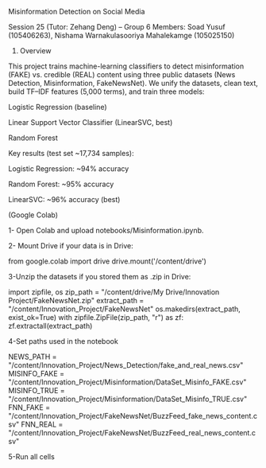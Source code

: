 Misinformation Detection on Social Media

Session 25 (Tutor: Zehang Deng) – Group 6
Members: Soad Yusuf (105406263), Nishama Warnakulasooriya Mahalekamge (105025150)

1) Overview

This project trains machine-learning classifiers to detect misinformation (FAKE) vs. credible (REAL) content using three public datasets (News Detection, Misinformation, FakeNewsNet).
We unify the datasets, clean text, build TF–IDF features (5,000 terms), and train three models:

Logistic Regression (baseline)

Linear Support Vector Classifier (LinearSVC, best)

Random Forest

Key results (test set ~17,734 samples):

Logistic Regression: ~94% accuracy

Random Forest: ~95% accuracy

LinearSVC: ~96% accuracy (best)

(Google Colab)

1- Open Colab and upload notebooks/Misinformation.ipynb.

2- Mount Drive if your data is in Drive:

from google.colab import drive
drive.mount('/content/drive')

3-Unzip the datasets if you stored them as .zip in Drive:

import zipfile, os
zip_path = "/content/drive/My Drive/Innovation Project/FakeNewsNet.zip"
extract_path = "/content/Innovation_Project/FakeNewsNet"
os.makedirs(extract_path, exist_ok=True)
with zipfile.ZipFile(zip_path, "r") as zf:
    zf.extractall(extract_path)

4-Set paths used in the notebook

NEWS_PATH = "/content/Innovation_Project/News_Detection/fake_and_real_news.csv"
MISINFO_FAKE = "/content/Innovation_Project/Misinformation/DataSet_Misinfo_FAKE.csv"
MISINFO_TRUE = "/content/Innovation_Project/Misinformation/DataSet_Misinfo_TRUE.csv"
FNN_FAKE = "/content/Innovation_Project/FakeNewsNet/BuzzFeed_fake_news_content.csv"
FNN_REAL = "/content/Innovation_Project/FakeNewsNet/BuzzFeed_real_news_content.csv"

5-Run all cells
